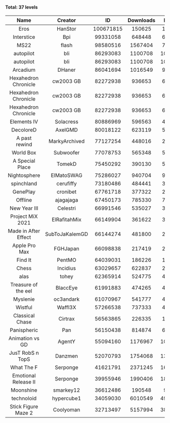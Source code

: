 #### Total: 37 levels

| Name | Creator | ID | Downloads | Likes |
|:---:|:---:|:---:|:---:|:---:|
| Eros | HanStor | 100671815 | 150625 | 13087
| Interstice | Bpi | 99331058 | 648448 | 69534
| MS22 | flash | 98580516 | 1567404 | 77706
| autopilot | bli | 86293083 | 1100708 | 100654
| autopilot | bli | 86293083 | 1100708 | 100654
| Arcadium | DHaner | 86041694 | 1016549 | 96591
| Hexahedron Chronicle | cw2003 GB | 82272938 | 936653 | 65393
| Hexahedron Chronicle | cw2003 GB | 82272938 | 936653 | 65393
| Hexahedron Chronicle | cw2003 GB | 82272938 | 936653 | 65393
| Elements IV | Solacress | 80886969 | 596563 | 41869
| DecoloreD | AxelGMD | 80018122 | 623119 | 52781
| A past rewind | MarkyArchived | 77127254 | 448016 | 29770
| World Box | Subwoofer | 77078753 | 565348 | 53147
| A Special Place | TomekD | 75450292 | 390130 | 56814
| Nightosphere | ElMatoSWAG | 75286027 | 940704 | 92864
| spinchland | cerufiffy | 73180486 | 484441 | 37019
| GenePlay | cronibet | 67761718 | 377322 | 24106
| Offline | ajagajaga | 67450173 | 785330 | 76154
| New Year III | Celestri | 66991546 | 535027 | 34894
| Project MiX 2021 | ElRafitahMix | 66149904 | 361622 | 30187
| Made in After Effect | SubToJaKalemGD | 66144274 | 481800 | 28491
| Apple Pro Max | FGHJapan | 66098838 | 217419 | 20717
| Find It | PentMO | 64039031 | 186226 | 13163
| Chess | Incidius | 63029657 | 622837 | 27904
| alas | tohey | 62365914 | 524775 | 44360
| Treasure of the eel | BlaccEye | 61991883 | 474265 | 45178
| Myslenie | oc3andark | 61070967 | 541777 | 40510
| Wistful | Waffl3X | 57266538 | 737333 | 42131
| Classical Chase | Cirtrax | 56563865 | 226335 | 15220
| Panispheric | Pan | 56150438 | 814874 | 63250
| Animation vs GD | AgentY | 55094160 | 1176967 | 101829
| JusT RobS n TopS | Danzmen | 52070793 | 1754068 | 131999
| What The F | Serponge | 41621791 | 2371245 | 160769
| Emotional Release II | Serponge | 39955946 | 1990406 | 180895
| Moonshine | smarkey12 | 36612486 | 190548 | 9987
| technoloid | hypercube1 | 34059030 | 6010549 | 493730
| Stick Figure Maze 2 | Coolyoman | 32713497 | 5157994 | 385323
